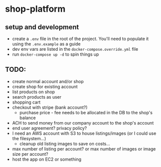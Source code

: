 # shop-platform

## setup and development

- create a `.env` file in the root of the project. You'll need to populate it using the `.env.example` as a guide
- dev env vars are listed in the `docker-compose.override.yml` file
- run `docker-compose up -d` to spin things up

## TODO:

- create normal account and/or shop
- create shop for existing account
- list products on shop
- search products as user
- shopping cart
- checkout with stripe (bank account?)
  - purchase price - fee needs to be allocated in the DB to the shop's balance
- ACH to send money from our company account to the shop's account
- end user agreement? privacy policy?
- I need an AWS account with S3 to house listings/images (or I could use the filesystem...)
  - cleanup old listing images to save on costs...
- max number of listing per account? or max number of images or image size per account?
- host the app on EC2 or something
